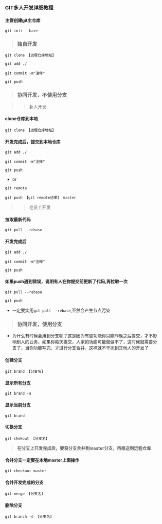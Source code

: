 ### GIT多人开发详细教程

#### 主管创建git主仓库
```
git init --bare
```

> ### **独自开发**

```
git clone 【远程仓库地址】
```
```
git add ./
```
```
git commit -m"注释"
```
```
git push
```


> ### **协同开发，不使用分支**

>> 新人开发

#### clone仓库到本地
```
git clone 【远程仓库地址】
```

#### 开发完成后，提交到本地仓库
```
git add ./
```
```
git commit -m"注释"
```
```
git push
```

* or
```
git remote
```
```
git push 【git remote结果】 master
```

>> 老员工开发


#### 拉取最新代码
```
git pull --rebase
```

#### 开发完成后
```
git add ./
```
```
git commit -m"注释"
```
```
git push
```

#### 如果push遇到错误，说明有人在你提交前更新了代码,再拉取一次
```
git pull --rebase
```
```
git push
```

* 一定要实用`git pull --rebase`,不然会产生节点污染


> ### **协同开发，使用分支**

* 为什么有时候会用到分支呢？这是因为有些功能你只能昨晚之后提交，才不影响别人的业务，如果你每天提交，人家的功能可能就做不了，这时候就需要分支了，当你功能写完，才进行分支合并，这样就不干扰到其他人的开发了

#### 创建分支
```
git brand 【分支名】
```

#### 显示所有分支
```
git brand -a
```

#### 显示当前分支
```
git brand
```

#### 切换分支
```
git chekout 【分支名】
```

> **在分支上开发完成后，要将分支合并到master分支，再推送到远程仓库**

#### 合并分支一定要在本地master上面操作
```
git checkout master
```

#### 合并开发完成的分支
```
git merge 【分支名】
```

#### 删除分支
```
git branch -d 【分支名】
```
